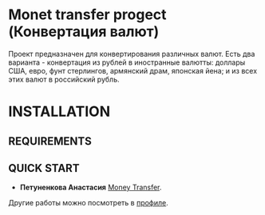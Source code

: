 
Monet transfer progect (Конвертация валют)
=============================
Проект предназначен для конвертирования различных валют. Есть два варианта - конвертация из рублей в иностранные валютты: доллары США, евро, фунт стерлингов, армянский драм, японская йена; и из всех этих валют в российский рубль.

# INSTALLATION


REQUIREMENTS
------------



QUICK START
-----------






* **Петуненкова Анастасия** [Money Transfer](https://github.com/apetunenkovaa/money-transfer).

Другие работы можно посмотреть в [профиле](https://github.com/apetunenkovaa).
